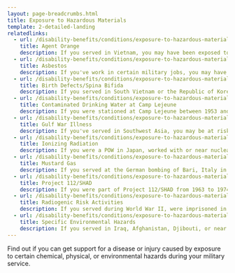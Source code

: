 ```yaml
---
layout: page-breadcrumbs.html
title: Exposure to Hazardous Materials
template: 2-detailed-landing
relatedlinks:
  - url: /disability-benefits/conditions/exposure-to-hazardous-materials/agent-orange/
    title: Agent Orange
    description: If you served in Vietnam, you may have been exposed to Agent Orange and other toxic chemicals used to clear plants and trees during the Vietnam War.
  - url: /disability-benefits/conditions/exposure-to-hazardous-materials/asbestos/
    title: Asbestos
    description: If you've work in certain military jobs, you may have been exposed to asbestos, a fiber once used in many products that is now known to be toxic.
  - url: /disability-benefits/conditions/exposure-to-hazardous-materials/birth-defects/
    title: Birth Defects/Spina Bifida
    description: If you served in South Vietnam or the Republic of Korea during certain time periods, your children may have suffered from birth defects, including spina bifida.
  - url: /disability-benefits/conditions/exposure-to-hazardous-materials/contaminated-drinking-water-at-camp-lejeune/
    title: Contaminated Drinking Water at Camp Lejeune
    description: If you were stationed at Camp Lejeune between 1953 and 1988, you should know about health risks linked to the camp's water during that time.
  - url: /disability-benefits/conditions/exposure-to-hazardous-materials/gulf-war-illness/
    title: Gulf War Illness
    description: If you've served in Southwest Asia, you may be at risk of certain illnesses, disorders, and conditions linked to that region.
  - url: /disability-benefits/conditions/exposure-to-hazardous-materials/ionizing-radiation/
    title: Ionizing Radiation
    description: If you were a POW in Japan, worked with or near nuclear testing, worked with X-rays or at a nuclear reactor, or worked in certain other jobs, you may have been exposed to ionizing radiation.
  - url: /disability-benefits/conditions/exposure-to-hazardous-materials/mustard-gas/
    title: Mustard Gas
    description: If you served at the German bombing of Bari, Italy in World War II or worked in certain other conditions, you may have been exposed to mustard gas.
  - url: /disability-benefits/conditions/exposure-to-hazardous-materials/project112-SHAD/
    title: Project 112/SHAD
    description: If you were part of Project 112/SHAD from 1963 to 1974, you may have been exposed to chemical testing.
  - url: /disability-benefits/conditions/exposure-to-hazardous-materials/radiogenic-risk-activities/
    title: Radiogenic Risk Activities
    description: If you served during World War II, were imprisoned in Japan, worked with or near nuclear testing, or served at a gaseous diffusion plant or in certain other jobs, you may have been exposed to radiation.
  - url: /disability-benefits/conditions/exposure-to-hazardous-materials/specific-environmental-hazards/
    title: Specific Environmental Hazards
    description: If you served in Iraq, Afghanistan, Djibouti, or near Atsugi, Japan, you may have been exposed to dangerous particles or pollutants.
---
```


Find out if you can get support for a disease or injury caused by exposure to certain chemical, physical, or environmental hazards during your military service.
